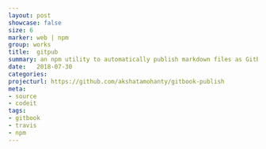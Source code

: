 ```yaml
---
layout: post
showcase: false
size: 6
marker: web | npm
group: works
title:  gitpub
summary: an npm utility to automatically publish markdown files as Gitbooks, using Travis.CI
date:   2018-07-30
categories:
projecturl: https://github.com/akshatamohanty/gitbook-publish
meta:
- source
- codeit
tags:
- gitbook
- travis
- npm
---
```

